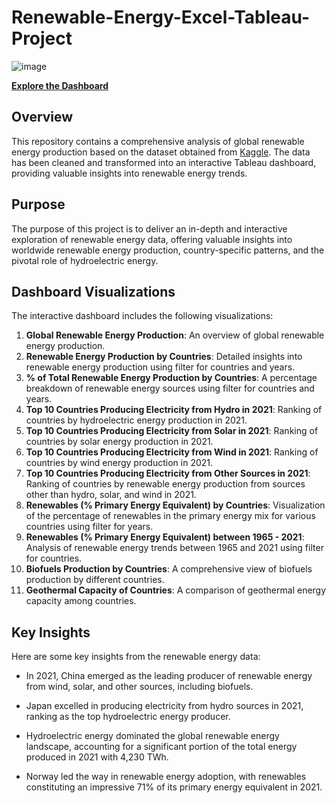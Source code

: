 # Renewable-Energy-Excel-Tableau-Project

![image](https://github.com/nurdanoktan/Renewable-Energy-Excel-Tableau-Project/assets/112075689/ff87fc58-c5fe-4f89-ace3-48aa19189bce)

**[Explore the Dashboard](https://public.tableau.com/app/profile/nurdan.oktan/viz/Renewable_Energy_by_Countries/Dashboard1)**

## Overview

This repository contains a comprehensive analysis of global renewable energy production based on the dataset obtained from [Kaggle](https://www.kaggle.com/datasets/programmerrdai/renewable-energy). The data has been cleaned and transformed into an interactive Tableau dashboard, providing valuable insights into renewable energy trends.

## Purpose

The purpose of this project is to deliver an in-depth and interactive exploration of renewable energy data, offering valuable insights into worldwide renewable energy production, country-specific patterns, and the pivotal role of hydroelectric energy. 

## Dashboard Visualizations

The interactive dashboard includes the following visualizations:

1. **Global Renewable Energy Production**: An overview of global renewable energy production.
2. **Renewable Energy Production by Countries**: Detailed insights into renewable energy production using filter for countries and years.
3. **% of Total Renewable Energy Production by Countries**: A percentage breakdown of renewable energy sources using filter for countries and years.
4. **Top 10 Countries Producing Electricity from Hydro in 2021**: Ranking of countries by hydroelectric energy production in 2021.
5. **Top 10 Countries Producing Electricity from Solar in 2021**: Ranking of countries by solar energy production in 2021.
6. **Top 10 Countries Producing Electricity from Wind in 2021**: Ranking of countries by wind energy production in 2021.
7. **Top 10 Countries Producing Electricity from Other Sources in 2021**: Ranking of countries by renewable energy production from sources other than hydro, solar, and wind in 2021.
8. **Renewables (% Primary Energy Equivalent) by Countries**: Visualization of the percentage of renewables in the primary energy mix for various countries using filter for years.
9. **Renewables (% Primary Energy Equivalent) between 1965 - 2021**: Analysis of renewable energy trends between 1965 and 2021 using filter for countries.
10. **Biofuels Production by Countries**: A comprehensive view of biofuels production by different countries.
11. **Geothermal Capacity of Countries**: A comparison of geothermal energy capacity among countries.

## Key Insights

Here are some key insights from the renewable energy data:

- In 2021, China emerged as the leading producer of renewable energy from wind, solar, and other sources, including biofuels.

- Japan excelled in producing electricity from hydro sources in 2021, ranking as the top hydroelectric energy producer.

- Hydroelectric energy dominated the global renewable energy landscape, accounting for a significant portion of the total energy produced in 2021 with 4,230 TWh.

- Norway led the way in renewable energy adoption, with renewables constituting an impressive 71% of its primary energy equivalent in 2021.
